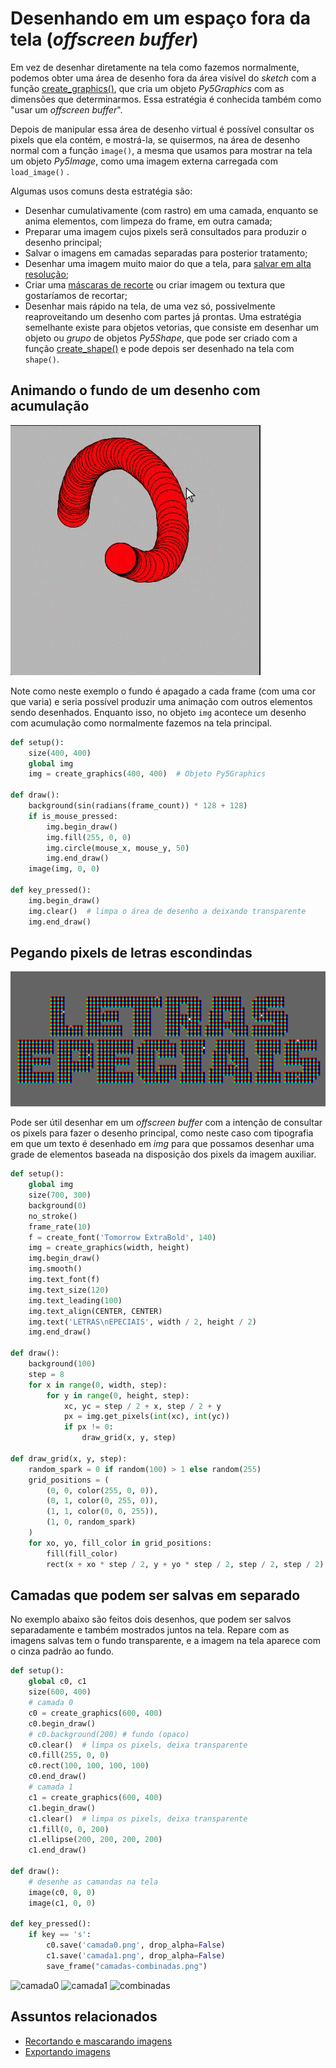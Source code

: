 # Desenhando em um espaço fora da tela (*offscreen buffer*)

Em vez de desenhar diretamente na tela como fazemos normalmente, podemos obter uma área de desenho fora da área visível do *sketch* com a função [create_graphics()](https://py5coding.org/reference/sketch_create_graphics.html), que cria um objeto *Py5Graphics* com as dimensões que determinarmos. Essa estratégia é conhecida também como "usar um _offscreen buffer_".

Depois de manipular essa área de desenho virtual é possível consultar os pixels que ela contém, e mostrá-la, se quisermos, na área de desenho normal com a função `image()`, a mesma que usamos para mostrar na tela um objeto *Py5Image*, como uma imagem externa carregada  com `load_image()` .

Algumas usos comuns desta estratégia são:

- Desenhar cumulativamente (com rastro) em uma camada, enquanto se anima elementos, com limpeza do frame, em outra camada;
- Preparar uma imagem cujos pixels serã consultados para produzir o desenho principal;
- Salvar o imagens em camadas separadas para posterior tratamento;
- Desenhar uma imagem muito maior do que a tela, para [salvar em alta resolução](exportando_imagens.md);
- Criar uma [máscaras de recorte](recortando_imagens.md) ou criar imagem ou textura que gostaríamos de recortar;
- Desenhar mais rápido na tela, de uma vez só, possivelmente reaproveitando um desenho com partes já prontas. Uma estratégia semelhante existe para objetos vetorias, que consiste em desenhar um objeto ou *grupo* de objetos *Py5Shape*, que pode ser criado com a função [create_shape()](http://py5coding.org/reference/sketch_create_shape.html) e pode depois ser desenhado na tela com `shape()`.

## Animando o fundo de um desenho com acumulação

![](assets/offscreen1.gif)

Note como neste exemplo o fundo é apagado a cada frame (com uma cor que varia) e seria possível produzir uma animação com outros elementos sendo desenhados. Enquanto isso, no objeto `img` acontece um desenho com acumulação como normalmente fazemos na tela principal.

```python
def setup():
    size(400, 400)
    global img
    img = create_graphics(400, 400)  # Objeto Py5Graphics

def draw():
    background(sin(radians(frame_count)) * 128 + 128)    
    if is_mouse_pressed:
        img.begin_draw()
        img.fill(255, 0, 0)
        img.circle(mouse_x, mouse_y, 50)
        img.end_draw()
    image(img, 0, 0)

def key_pressed():
    img.begin_draw()
    img.clear()  # limpa o área de desenho a deixando transparente
    img.end_draw()
```

## Pegando pixels de letras escondindas

![](assets/offscreen2.gif)

Pode ser útil desenhar em um *offscreen buffer* com a intenção de consultar os pixels para fazer o desenho principal, como neste caso com tipografia em que um texto é desenhado em *img* para que possamos desenhar uma grade de elementos baseada na disposição dos pixels da imagem auxiliar.

```python
def setup():
    global img
    size(700, 300)
    background(0)
    no_stroke()
    frame_rate(10)
    f = create_font('Tomorrow ExtraBold', 140)
    img = create_graphics(width, height)
    img.begin_draw()
    img.smooth()
    img.text_font(f)
    img.text_size(120)
    img.text_leading(100)
    img.text_align(CENTER, CENTER)
    img.text('LETRAS\nEPECIAIS', width / 2, height / 2)
    img.end_draw()

def draw():
    background(100)
    step = 8
    for x in range(0, width, step): 
        for y in range(0, height, step):
            xc, yc = step / 2 + x, step / 2 + y
            px = img.get_pixels(int(xc), int(yc))
            if px != 0:
                draw_grid(x, y, step)

def draw_grid(x, y, step):
    random_spark = 0 if random(100) > 1 else random(255)
    grid_positions = (
        (0, 0, color(255, 0, 0)),
        (0, 1, color(0, 255, 0)),
        (1, 1, color(0, 0, 255)),
        (1, 0, random_spark)
    )
    for xo, yo, fill_color in grid_positions:
        fill(fill_color)
        rect(x + xo * step / 2, y + yo * step / 2, step / 2, step / 2)
```

## Camadas que podem ser salvas em separado

No exemplo abaixo são feitos dois desenhos, que podem ser salvos separadamente e também mostrados juntos na tela. Repare com as imagens salvas tem o fundo transparente, e a imagem na tela aparece com o cinza padrão ao fundo.

```python
def setup():
    global c0, c1
    size(600, 400)
    # camada 0
    c0 = create_graphics(600, 400)
    c0.begin_draw()
    # c0.background(200) # fundo (opaco)
    c0.clear()  # limpa os pixels, deixa transparente
    c0.fill(255, 0, 0)
    c0.rect(100, 100, 100, 100)
    c0.end_draw()
    # camada 1
    c1 = create_graphics(600, 400)
    c1.begin_draw()
    c1.clear()  # limpa os pixels, deixa transparente
    c1.fill(0, 0, 200)
    c1.ellipse(200, 200, 200, 200)
    c1.end_draw()

def draw():
    # desenhe as camandas na tela
    image(c0, 0, 0)
    image(c1, 0, 0)

def key_pressed():
    if key == 's':
        c0.save('camada0.png', drop_alpha=False)
        c1.save('camada1.png', drop_alpha=False)
        save_frame("camadas-combinadas.png")
```

![camada0](https://user-images.githubusercontent.com/3694604/70395381-dc6f4280-19dc-11ea-8f64-fad20e2c0993.png)
![camada1](https://user-images.githubusercontent.com/3694604/70395382-dc6f4280-19dc-11ea-9d9b-d8a371a1c7d8.png)
![combinadas](https://user-images.githubusercontent.com/3694604/70395383-dd07d900-19dc-11ea-9671-4cf6eb2d510e.png)

## Assuntos relacionados

- [Recortando e mascarando imagens](recortando_imagens.md)
- [Exportando imagens](exportando_imagem.md)
